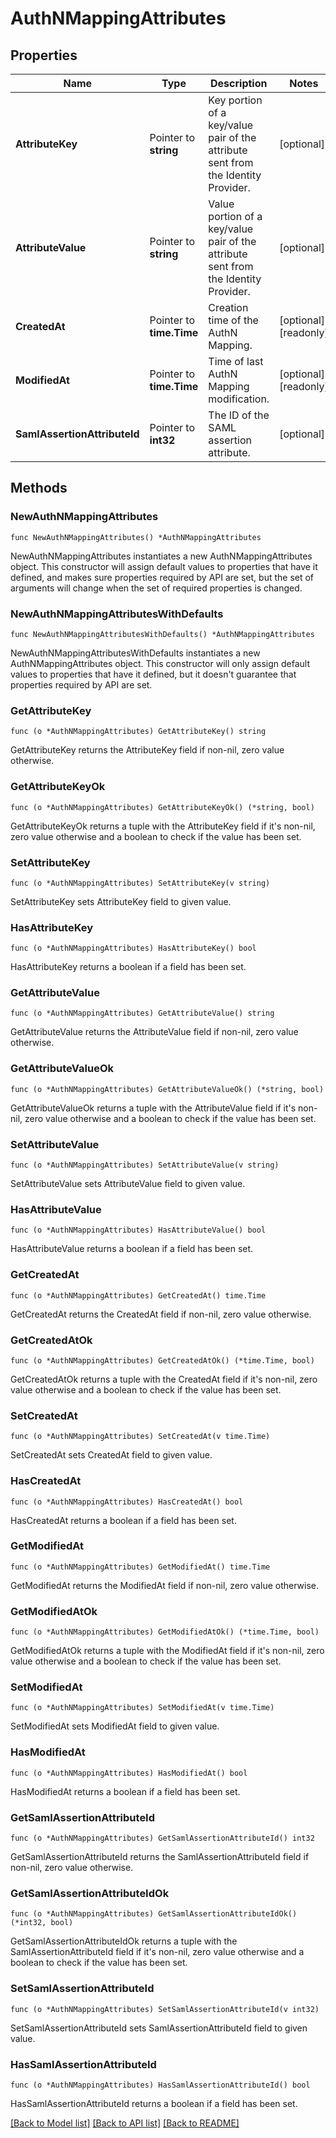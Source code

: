 # AuthNMappingAttributes

## Properties

| Name                         | Type                     | Description                                                                         | Notes                 |
| ---------------------------- | ------------------------ | ----------------------------------------------------------------------------------- | --------------------- |
| **AttributeKey**             | Pointer to **string**    | Key portion of a key/value pair of the attribute sent from the Identity Provider.   | [optional]            |
| **AttributeValue**           | Pointer to **string**    | Value portion of a key/value pair of the attribute sent from the Identity Provider. | [optional]            |
| **CreatedAt**                | Pointer to **time.Time** | Creation time of the AuthN Mapping.                                                 | [optional] [readonly] |
| **ModifiedAt**               | Pointer to **time.Time** | Time of last AuthN Mapping modification.                                            | [optional] [readonly] |
| **SamlAssertionAttributeId** | Pointer to **int32**     | The ID of the SAML assertion attribute.                                             | [optional]            |

## Methods

### NewAuthNMappingAttributes

`func NewAuthNMappingAttributes() *AuthNMappingAttributes`

NewAuthNMappingAttributes instantiates a new AuthNMappingAttributes object.
This constructor will assign default values to properties that have it defined,
and makes sure properties required by API are set, but the set of arguments
will change when the set of required properties is changed.

### NewAuthNMappingAttributesWithDefaults

`func NewAuthNMappingAttributesWithDefaults() *AuthNMappingAttributes`

NewAuthNMappingAttributesWithDefaults instantiates a new AuthNMappingAttributes object.
This constructor will only assign default values to properties that have it defined,
but it doesn't guarantee that properties required by API are set.

### GetAttributeKey

`func (o *AuthNMappingAttributes) GetAttributeKey() string`

GetAttributeKey returns the AttributeKey field if non-nil, zero value otherwise.

### GetAttributeKeyOk

`func (o *AuthNMappingAttributes) GetAttributeKeyOk() (*string, bool)`

GetAttributeKeyOk returns a tuple with the AttributeKey field if it's non-nil, zero value otherwise
and a boolean to check if the value has been set.

### SetAttributeKey

`func (o *AuthNMappingAttributes) SetAttributeKey(v string)`

SetAttributeKey sets AttributeKey field to given value.

### HasAttributeKey

`func (o *AuthNMappingAttributes) HasAttributeKey() bool`

HasAttributeKey returns a boolean if a field has been set.

### GetAttributeValue

`func (o *AuthNMappingAttributes) GetAttributeValue() string`

GetAttributeValue returns the AttributeValue field if non-nil, zero value otherwise.

### GetAttributeValueOk

`func (o *AuthNMappingAttributes) GetAttributeValueOk() (*string, bool)`

GetAttributeValueOk returns a tuple with the AttributeValue field if it's non-nil, zero value otherwise
and a boolean to check if the value has been set.

### SetAttributeValue

`func (o *AuthNMappingAttributes) SetAttributeValue(v string)`

SetAttributeValue sets AttributeValue field to given value.

### HasAttributeValue

`func (o *AuthNMappingAttributes) HasAttributeValue() bool`

HasAttributeValue returns a boolean if a field has been set.

### GetCreatedAt

`func (o *AuthNMappingAttributes) GetCreatedAt() time.Time`

GetCreatedAt returns the CreatedAt field if non-nil, zero value otherwise.

### GetCreatedAtOk

`func (o *AuthNMappingAttributes) GetCreatedAtOk() (*time.Time, bool)`

GetCreatedAtOk returns a tuple with the CreatedAt field if it's non-nil, zero value otherwise
and a boolean to check if the value has been set.

### SetCreatedAt

`func (o *AuthNMappingAttributes) SetCreatedAt(v time.Time)`

SetCreatedAt sets CreatedAt field to given value.

### HasCreatedAt

`func (o *AuthNMappingAttributes) HasCreatedAt() bool`

HasCreatedAt returns a boolean if a field has been set.

### GetModifiedAt

`func (o *AuthNMappingAttributes) GetModifiedAt() time.Time`

GetModifiedAt returns the ModifiedAt field if non-nil, zero value otherwise.

### GetModifiedAtOk

`func (o *AuthNMappingAttributes) GetModifiedAtOk() (*time.Time, bool)`

GetModifiedAtOk returns a tuple with the ModifiedAt field if it's non-nil, zero value otherwise
and a boolean to check if the value has been set.

### SetModifiedAt

`func (o *AuthNMappingAttributes) SetModifiedAt(v time.Time)`

SetModifiedAt sets ModifiedAt field to given value.

### HasModifiedAt

`func (o *AuthNMappingAttributes) HasModifiedAt() bool`

HasModifiedAt returns a boolean if a field has been set.

### GetSamlAssertionAttributeId

`func (o *AuthNMappingAttributes) GetSamlAssertionAttributeId() int32`

GetSamlAssertionAttributeId returns the SamlAssertionAttributeId field if non-nil, zero value otherwise.

### GetSamlAssertionAttributeIdOk

`func (o *AuthNMappingAttributes) GetSamlAssertionAttributeIdOk() (*int32, bool)`

GetSamlAssertionAttributeIdOk returns a tuple with the SamlAssertionAttributeId field if it's non-nil, zero value otherwise
and a boolean to check if the value has been set.

### SetSamlAssertionAttributeId

`func (o *AuthNMappingAttributes) SetSamlAssertionAttributeId(v int32)`

SetSamlAssertionAttributeId sets SamlAssertionAttributeId field to given value.

### HasSamlAssertionAttributeId

`func (o *AuthNMappingAttributes) HasSamlAssertionAttributeId() bool`

HasSamlAssertionAttributeId returns a boolean if a field has been set.

[[Back to Model list]](../README.md#documentation-for-models) [[Back to API list]](../README.md#documentation-for-api-endpoints) [[Back to README]](../README.md)
